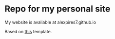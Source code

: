 # Repo for my personal site

My website is avaliable at alexpires7.github.io

Based on <a href="https://github.com/codingstella/vCard-personal-portfolio">this</a> template. 
